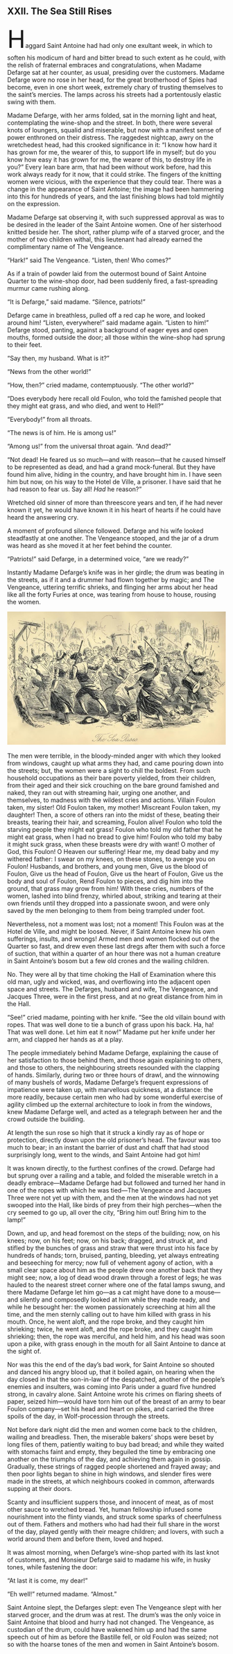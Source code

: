 ## XXII. The Sea Still Rises

<span class="dropcap" style="font-size: 4.00em">H</span>aggard Saint Antoine had had only one exultant week, in which to soften his modicum of hard and bitter bread to such extent as he could, with the relish of fraternal embraces and congratulations, when Madame Defarge sat at her counter, as usual, presiding over the customers. Madame Defarge wore no rose in her head, for the great brotherhood of Spies had become, even in one short week, extremely chary of trusting themselves to the saint’s mercies. The lamps across his streets had a portentously elastic swing with them.

Madame Defarge, with her arms folded, sat in the morning light and heat, contemplating the wine-shop and the street. In both, there were several knots of loungers, squalid and miserable, but now with a manifest sense of power enthroned on their distress. The raggedest nightcap, awry on the wretchedest head, had this crooked significance in it: “I know how hard it has grown for me, the wearer of this, to support life in myself; but do you know how easy it has grown for me, the wearer of this, to destroy life in you?” Every lean bare arm, that had been without work before, had this work always ready for it now, that it could strike. The fingers of the knitting women were vicious, with the experience that they could tear. There was a change in the appearance of Saint Antoine; the image had been hammering into this for hundreds of years, and the last finishing blows had told mightily on the expression.

Madame Defarge sat observing it, with such suppressed approval as was to be desired in the leader of the Saint Antoine women. One of her sisterhood knitted beside her. The short, rather plump wife of a starved grocer, and the mother of two children withal, this lieutenant had already earned the complimentary name of The Vengeance.

“Hark!” said The Vengeance. “Listen, then! Who comes?”

As if a train of powder laid from the outermost bound of Saint Antoine Quarter to the wine-shop door, had been suddenly fired, a fast-spreading murmur came rushing along.

“It is Defarge,” said madame. “Silence, patriots!”

Defarge came in breathless, pulled off a red cap he wore, and looked around him! “Listen, everywhere!” said madame again. “Listen to him!” Defarge stood, panting, against a background of eager eyes and open mouths, formed outside the door; all those within the wine-shop had sprung to their feet.

“Say then, my husband. What is it?”

“News from the other world!”

“How, then?” cried madame, contemptuously. “The other world?”

“Does everybody here recall old Foulon, who told the famished people that they might eat grass, and who died, and went to Hell?”

“Everybody!” from all throats.

“The news is of him. He is among us!”

“Among us!” from the universal throat again. “And dead?”

“Not dead! He feared us so much—and with reason—that he caused himself to be represented as dead, and had a grand mock-funeral. But they have found him alive, hiding in the country, and have brought him in. I have seen him but now, on his way to the Hotel de Ville, a prisoner. I have said that he had reason to fear us. Say all! _Had_ he reason?”

Wretched old sinner of more than threescore years and ten, if he had never known it yet, he would have known it in his heart of hearts if he could have heard the answering cry.

A moment of profound silence followed. Defarge and his wife looked steadfastly at one another. The Vengeance stooped, and the jar of a drum was heard as she moved it at her feet behind the counter.

“Patriots!” said Defarge, in a determined voice, “are we ready?”

Instantly Madame Defarge’s knife was in her girdle; the drum was beating in the streets, as if it and a drummer had flown together by magic; and The Vengeance, uttering terrific shrieks, and flinging her arms about her head like all the forty Furies at once, was tearing from house to house, rousing the women.

![0592m ](images/0592m.jpg)

The men were terrible, in the bloody-minded anger with which they looked from windows, caught up what arms they had, and came pouring down into the streets; but, the women were a sight to chill the boldest. From such household occupations as their bare poverty yielded, from their children, from their aged and their sick crouching on the bare ground famished and naked, they ran out with streaming hair, urging one another, and themselves, to madness with the wildest cries and actions. Villain Foulon taken, my sister! Old Foulon taken, my mother! Miscreant Foulon taken, my daughter! Then, a score of others ran into the midst of these, beating their breasts, tearing their hair, and screaming, Foulon alive! Foulon who told the starving people they might eat grass! Foulon who told my old father that he might eat grass, when I had no bread to give him! Foulon who told my baby it might suck grass, when these breasts were dry with want! O mother of God, this Foulon! O Heaven our suffering! Hear me, my dead baby and my withered father: I swear on my knees, on these stones, to avenge you on Foulon! Husbands, and brothers, and young men, Give us the blood of Foulon, Give us the head of Foulon, Give us the heart of Foulon, Give us the body and soul of Foulon, Rend Foulon to pieces, and dig him into the ground, that grass may grow from him! With these cries, numbers of the women, lashed into blind frenzy, whirled about, striking and tearing at their own friends until they dropped into a passionate swoon, and were only saved by the men belonging to them from being trampled under foot.

Nevertheless, not a moment was lost; not a moment! This Foulon was at the Hotel de Ville, and might be loosed. Never, if Saint Antoine knew his own sufferings, insults, and wrongs! Armed men and women flocked out of the Quarter so fast, and drew even these last dregs after them with such a force of suction, that within a quarter of an hour there was not a human creature in Saint Antoine’s bosom but a few old crones and the wailing children.

No. They were all by that time choking the Hall of Examination where this old man, ugly and wicked, was, and overflowing into the adjacent open space and streets. The Defarges, husband and wife, The Vengeance, and Jacques Three, were in the first press, and at no great distance from him in the Hall.

“See!” cried madame, pointing with her knife. “See the old villain bound with ropes. That was well done to tie a bunch of grass upon his back. Ha, ha! That was well done. Let him eat it now!” Madame put her knife under her arm, and clapped her hands as at a play.

The people immediately behind Madame Defarge, explaining the cause of her satisfaction to those behind them, and those again explaining to others, and those to others, the neighbouring streets resounded with the clapping of hands. Similarly, during two or three hours of drawl, and the winnowing of many bushels of words, Madame Defarge’s frequent expressions of impatience were taken up, with marvellous quickness, at a distance: the more readily, because certain men who had by some wonderful exercise of agility climbed up the external architecture to look in from the windows, knew Madame Defarge well, and acted as a telegraph between her and the crowd outside the building.

At length the sun rose so high that it struck a kindly ray as of hope or protection, directly down upon the old prisoner’s head. The favour was too much to bear; in an instant the barrier of dust and chaff that had stood surprisingly long, went to the winds, and Saint Antoine had got him!

It was known directly, to the furthest confines of the crowd. Defarge had but sprung over a railing and a table, and folded the miserable wretch in a deadly embrace—Madame Defarge had but followed and turned her hand in one of the ropes with which he was tied—The Vengeance and Jacques Three were not yet up with them, and the men at the windows had not yet swooped into the Hall, like birds of prey from their high perches—when the cry seemed to go up, all over the city, “Bring him out! Bring him to the lamp!”

Down, and up, and head foremost on the steps of the building; now, on his knees; now, on his feet; now, on his back; dragged, and struck at, and stifled by the bunches of grass and straw that were thrust into his face by hundreds of hands; torn, bruised, panting, bleeding, yet always entreating and beseeching for mercy; now full of vehement agony of action, with a small clear space about him as the people drew one another back that they might see; now, a log of dead wood drawn through a forest of legs; he was hauled to the nearest street corner where one of the fatal lamps swung, and there Madame Defarge let him go—as a cat might have done to a mouse—and silently and composedly looked at him while they made ready, and while he besought her: the women passionately screeching at him all the time, and the men sternly calling out to have him killed with grass in his mouth. Once, he went aloft, and the rope broke, and they caught him shrieking; twice, he went aloft, and the rope broke, and they caught him shrieking; then, the rope was merciful, and held him, and his head was soon upon a pike, with grass enough in the mouth for all Saint Antoine to dance at the sight of.

Nor was this the end of the day’s bad work, for Saint Antoine so shouted and danced his angry blood up, that it boiled again, on hearing when the day closed in that the son-in-law of the despatched, another of the people’s enemies and insulters, was coming into Paris under a guard five hundred strong, in cavalry alone. Saint Antoine wrote his crimes on flaring sheets of paper, seized him—would have torn him out of the breast of an army to bear Foulon company—set his head and heart on pikes, and carried the three spoils of the day, in Wolf-procession through the streets.

Not before dark night did the men and women come back to the children, wailing and breadless. Then, the miserable bakers’ shops were beset by long files of them, patiently waiting to buy bad bread; and while they waited with stomachs faint and empty, they beguiled the time by embracing one another on the triumphs of the day, and achieving them again in gossip. Gradually, these strings of ragged people shortened and frayed away; and then poor lights began to shine in high windows, and slender fires were made in the streets, at which neighbours cooked in common, afterwards supping at their doors.

Scanty and insufficient suppers those, and innocent of meat, as of most other sauce to wretched bread. Yet, human fellowship infused some nourishment into the flinty viands, and struck some sparks of cheerfulness out of them. Fathers and mothers who had had their full share in the worst of the day, played gently with their meagre children; and lovers, with such a world around them and before them, loved and hoped.

It was almost morning, when Defarge’s wine-shop parted with its last knot of customers, and Monsieur Defarge said to madame his wife, in husky tones, while fastening the door:

“At last it is come, my dear!”

“Eh well!” returned madame. “Almost.”

Saint Antoine slept, the Defarges slept: even The Vengeance slept with her starved grocer, and the drum was at rest. The drum’s was the only voice in Saint Antoine that blood and hurry had not changed. The Vengeance, as custodian of the drum, could have wakened him up and had the same speech out of him as before the Bastille fell, or old Foulon was seized; not so with the hoarse tones of the men and women in Saint Antoine’s bosom.

